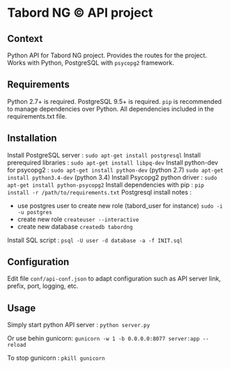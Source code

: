 Tabord NG &copy; API project
===================

## Context
Python API for Tabord NG project. Provides the routes for the project. Works with Python, PostgreSQL with `psycopg2` framework. 

## Requirements
Python 2.7+ is required.
PostgreSQL 9.5+ is required.
`pip` is recommended to manage dependencies over Python.
All dependencies included in the requirements.txt file.

## Installation
Install PostgreSQL server :
`sudo apt-get install postgresql`
Install prerequired libraries :
`sudo apt-get install libpq-dev`
Install python-dev for psycopg2 :
`sudo apt-get install python-dev` (python 2.7)
`sudo apt-get install python3.4-dev` (python 3.4)
Install Psycopg2 python driver :
`sudo apt-get install python-psycopg2`
Install dependencies with pip :
`pip install -r /path/to/requirements.txt`
Postgresql install notes :
- use postgres user to create new role (tabord_user for instance)
`sudo -i -u postgres`
- create new role 
`createuser --interactive`
- create new database
`createdb tabordng`

Install SQL script :
`psql -U user -d database -a -f INIT.sql`

## Configuration
Edit file `conf/api-conf.json` to adapt configuration such as API server link, prefix, port, logging, etc.

## Usage
Simply start python API server :
`python server.py`

Or use behin gunicorn:
`gunicorn -w 1 -b 0.0.0.0:8077 server:app --reload`

To stop gunicorn : 
`pkill gunicorn`
